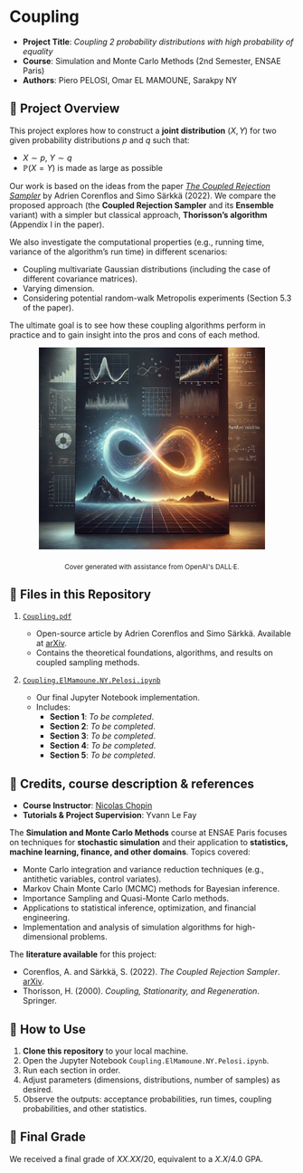 # Coupling

- **Project Title**: *Coupling 2 probability distributions with high probability of equality*
- **Course**: Simulation and Monte Carlo Methods (2nd Semester, ENSAE Paris)
- **Authors**: Piero PELOSI, Omar EL MAMOUNE, Sarakpy NY

## 🧪 Project Overview

This project explores how to construct a **joint distribution** $(X,Y)$ for two given probability distributions $p$ and $q$ such that:
   - $X \sim p$, $Y \sim q$
   - $\mathbb{P}(X = Y)$ is made as large as possible

Our work is based on the ideas from the paper [*The Coupled Rejection Sampler*](https://arxiv.org/abs/2201.09585) by Adrien Corenflos and Simo Särkkä (2022). We compare the proposed approach (the **Coupled Rejection Sampler** and its **Ensemble** variant) with a simpler but classical approach, **Thorisson’s algorithm** (Appendix I in the paper).

We also investigate the computational properties (e.g., running time, variance of the algorithm’s run time) in different scenarios:
- Coupling multivariate Gaussian distributions (including the case of different covariance matrices).
- Varying dimension.
- Considering potential random-walk Metropolis experiments (Section 5.3 of the paper).

The ultimate goal is to see how these coupling algorithms perform in practice and to gain insight into the pros and cons of each method.

<div align="center">
  <img src="pseudo-code/Cover.jpeg" alt="MC_project" width="400">
</div>

<p align="center">
  <sub>Cover generated with assistance from OpenAI's DALL·E.</sub>
</p>

## 📂 Files in this Repository

1. [`Coupling.pdf`](Coupling.pdf)
   - Open-source article by Adrien Corenflos and Simo Särkkä. Available at [arXiv](https://arxiv.org/abs/2201.09585).
   - Contains the theoretical foundations, algorithms, and results on coupled sampling methods.

2. [`Coupling.ElMamoune.NY.Pelosi.ipynb`](Coupling.ElMamoune.NY.Pelosi.ipynb)
   - Our final Jupyter Notebook implementation.
   - Includes:
      - **Section 1**: *To be completed*.
      - **Section 2**: *To be completed*.
      - **Section 3**: *To be completed*.
      - **Section 4**: *To be completed*.
      - **Section 5**: *To be completed*.

## 📖 Credits, course description & references

- **Course Instructor**: [Nicolas Chopin](https://nchopin.github.io)
- **Tutorials & Project Supervision**: Yvann Le Fay

The **Simulation and Monte Carlo Methods** course at ENSAE Paris focuses on techniques for **stochastic simulation** and their application to **statistics, machine learning, finance, and other domains**. Topics covered:
   - Monte Carlo integration and variance reduction techniques (e.g., antithetic variables, control variates).
   - Markov Chain Monte Carlo (MCMC) methods for Bayesian inference.
   - Importance Sampling and Quasi-Monte Carlo methods.
   - Applications to statistical inference, optimization, and financial engineering.
   - Implementation and analysis of simulation algorithms for high-dimensional problems.

The **literature available** for this project:
   - Corenflos, A. and Särkkä, S. (2022). *The Coupled Rejection Sampler*. [arXiv](https://arxiv.org/abs/2201.09585).
   - Thorisson, H. (2000). *Coupling, Stationarity, and Regeneration*. Springer.

## 📌 How to Use

1. **Clone this repository** to your local machine.
2. Open the Jupyter Notebook `Coupling.ElMamoune.NY.Pelosi.ipynb`.
3. Run each section in order.
4. Adjust parameters (dimensions, distributions, number of samples) as desired.
5. Observe the outputs: acceptance probabilities, run times, coupling probabilities, and other statistics.

## 📝 Final Grade

We received a final grade of *XX.XX*/20, equivalent to a *X.X*/4.0 GPA.
